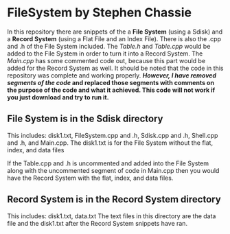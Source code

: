 # FileSystem by Stephen Chassie
In this repository there are snippets of the a **File System** (using a Sdisk) and a **Record System** (using a Flat File and an Index File). There is also the .cpp and .h of the File System included. The *Table.h* and *Table.cpp* would be added to the File System in order to turn it into a Record System. The *Main.cpp* has some commented code out, because this part would be added for the Record System as well. It should be noted that the code in this repository was complete and working properly. **_However, I have removed segments of the code_ and replaced those segments with comments on the purpose of the code and what it achieved. This code will not work if you just download and try to run it.**

## File System is in the Sdisk directory
This includes: disk1.txt, FileSystem.cpp and .h, Sdisk.cpp and .h, Shell.cpp and .h, and Main.cpp.
The disk1.txt is for the File System without the flat, index, and data files

If the Table.cpp and .h is uncommented and added into the File System along with the uncommented segment of code in Main.cpp then you would have the Record System with the flat, index, and data files.

## Record System is in the Record System directory
This includes: disk1.txt, data.txt
The text files in this directory are the data file and the disk1.txt after the Record System snippets have ran.


